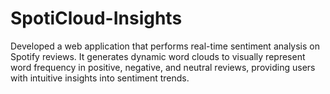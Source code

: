 # SpotiCloud-Insights
Developed a web application that performs real-time sentiment analysis on Spotify reviews. It generates dynamic word clouds to visually represent word frequency in positive, negative, and neutral reviews, providing users with intuitive insights into sentiment trends.
